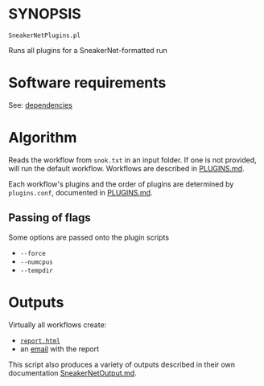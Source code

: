 # SYNOPSIS

`SneakerNetPlugins.pl`

Runs all plugins for a SneakerNet-formatted run

# Software requirements

See: [dependencies](/docs/INSTALL.md#dependencies)

# Algorithm

Reads the workflow from `snok.txt` in an input folder.
If one is not provided, will run the default workflow.
Workflows are described in [PLUGINS.md](/docs/PLUGINS.md).

Each workflow's plugins and the order of plugins
are determined by `plugins.conf`, documented in [PLUGINS.md](/docs/PLUGINS.md).

## Passing of flags

Some options are passed onto the plugin scripts

* `--force`
* `--numcpus`
* `--tempdir`

# Outputs

Virtually all workflows create:

* [`report.html`](/docs/plugins/sn_report.pl.md)
* an [email](/docs/plugins/emailWhoever.pl.md) with the report

This script also produces a variety of outputs described
in their own documentation [SneakerNetOutput.md](/docs/SneakerNetOutput.md).

